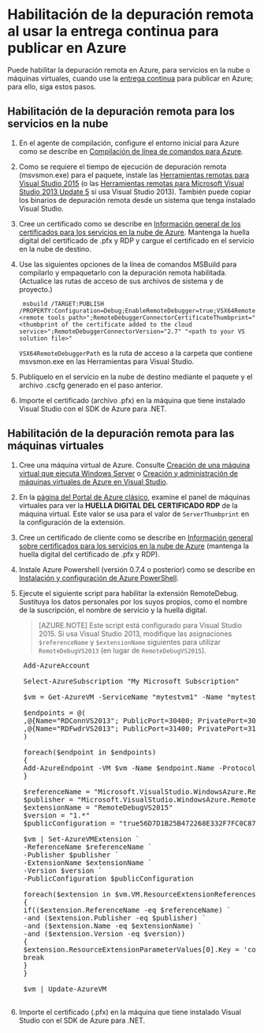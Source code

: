 <properties
	pageTitle="Habilitación de la depuración remota con entrega continua | Microsoft Azure"
	description="Sepa cómo habilitar la depuración remota cuando se usa entrega continua para implementar en Azure."
	services="cloud-services"
	documentationCenter=".net"
	authors="TomArcher"
	manager="douge"
	editor=""/>

<tags
	ms.service="cloud-services"
	ms.workload="infrastructure-services"
	ms.tgt_pltfrm="vm-multiple"
	ms.devlang="dotnet"
	ms.topic="article"
	ms.date="01/30/2016"
	ms.author="tarcher"/>

# Habilitación de la depuración remota al usar la entrega continua para publicar en Azure

Puede habilitar la depuración remota en Azure, para servicios en la nube o máquinas virtuales, cuando use la [entrega continua](cloud-services-dotnet-continuous-delivery.md) para publicar en Azure; para ello, siga estos pasos.

## Habilitación de la depuración remota para los servicios en la nube

1. En el agente de compilación, configure el entorno inicial para Azure como se describe en [Compilación de línea de comandos para Azure](http://msdn.microsoft.com/library/hh535755.aspx).
2. Como se requiere el tiempo de ejecución de depuración remota (msvsmon.exe) para el paquete, instale las [Herramientas remotas para Visual Studio 2015](http://www.microsoft.com/es-ES/download/details.aspx?id=48155) (o las [Herramientas remotas para Microsoft Visual Studio 2013 Update 5](https://www.microsoft.com/es-ES/download/details.aspx?id=48156) si usa Visual Studio 2013). También puede copiar los binarios de depuración remota desde un sistema que tenga instalado Visual Studio.
3. Cree un certificado como se describe en [Información general de los certificados para los servicios en la nube de Azure](cloud-services-certs-create.md). Mantenga la huella digital del certificado de .pfx y RDP y cargue el certificado en el servicio en la nube de destino.
4. Use las siguientes opciones de la línea de comandos MSBuild para compilarlo y empaquetarlo con la depuración remota habilitada. (Actualice las rutas de acceso de sus archivos de sistema y de proyecto.)

		msbuild /TARGET:PUBLISH /PROPERTY:Configuration=Debug;EnableRemoteDebugger=true;VSX64RemoteDebuggerPath="<remote tools path>";RemoteDebuggerConnectorCertificateThumbprint="<thumbprint of the certificate added to the cloud service>";RemoteDebuggerConnectorVersion="2.7" "<path to your VS solution file>"

	`VSX64RemoteDebuggerPath` es la ruta de acceso a la carpeta que contiene msvsmon.exe en las Herramientas para Visual Studio.

5. Publíquelo en el servicio en la nube de destino mediante el paquete y el archivo .cscfg generado en el paso anterior.
6. Importe el certificado (archivo .pfx) en la máquina que tiene instalado Visual Studio con el SDK de Azure para .NET.

## Habilitación de la depuración remota para las máquinas virtuales

1. Cree una máquina virtual de Azure. Consulte [Creación de una máquina virtual que ejecuta Windows Server](../virtual-machines/virtual-machines-windows-hero-tutorial.md) o [Creación y administración de máquinas virtuales de Azure en Visual Studio](../virtual-machines/virtual-machines-windows-classic-manage-visual-studio.md).
2. En la [página del Portal de Azure clásico](http://go.microsoft.com/fwlink/p/?LinkID=269851), examine el panel de máquinas virtuales para ver la **HUELLA DIGITAL DEL CERTIFICADO RDP** de la máquina virtual. Este valor se usa para el valor de `ServerThumbprint` en la configuración de la extensión.
3. Cree un certificado de cliente como se describe en [Información general sobre certificados para los servicios en la nube de Azure](cloud-services-certs-create.md) (mantenga la huella digital del certificado de .pfx y RDP).
4. Instale Azure Powershell (versión 0.7.4 o posterior) como se describe en [Instalación y configuración de Azure PowerShell](/powershell-install-configure.md).
5. Ejecute el siguiente script para habilitar la extensión RemoteDebug. Sustituya los datos personales por los suyos propios, como el nombre de la suscripción, el nombre de servicio y la huella digital.

	>[AZURE.NOTE] Este script está configurado para Visual Studio 2015. Si usa Visual Studio 2013, modifique las asignaciones `$referenceName` y `$extensionName` siguientes para utilizar `RemoteDebugVS2013` (en lugar de `RemoteDebugVS2015`).

	<pre>
	Add-AzureAccount
	
	Select-AzureSubscription "My Microsoft Subscription"
	
	$vm = Get-AzureVM -ServiceName "mytestvm1" -Name "mytestvm1"
	
	$endpoints = @(
	,@{Name="RDConnVS2013"; PublicPort=30400; PrivatePort=30398}
	,@{Name="RDFwdrVS2013"; PublicPort=31400; PrivatePort=31398}
	)
	
	foreach($endpoint in $endpoints)
	{
	Add-AzureEndpoint -VM $vm -Name $endpoint.Name -Protocol tcp -PublicPort $endpoint.PublicPort -LocalPort $endpoint.PrivatePort
	}
	
	$referenceName = "Microsoft.VisualStudio.WindowsAzure.RemoteDebug.RemoteDebugVS2015"
	$publisher = "Microsoft.VisualStudio.WindowsAzure.RemoteDebug"
	$extensionName = "RemoteDebugVS2015"
	$version = "1.*"
	$publicConfiguration = "<PublicConfig><Connector.Enabled>true</Connector.Enabled><ClientThumbprint>56D7D1B25B472268E332F7FC0C87286458BFB6B2</ClientThumbprint><ServerThumbprint>E7DCB00CB916C468CC3228261D6E4EE45C8ED3C6</ServerThumbprint><ConnectorPort>30398</ConnectorPort><ForwarderPort>31398</ForwarderPort></PublicConfig>"
	
	$vm | Set-AzureVMExtension `
	-ReferenceName $referenceName `
	-Publisher $publisher `
	-ExtensionName $extensionName `
	-Version $version `
	-PublicConfiguration $publicConfiguration
	
	foreach($extension in $vm.VM.ResourceExtensionReferences)
	{
	if(($extension.ReferenceName -eq $referenceName) `
	-and ($extension.Publisher -eq $publisher) `
	-and ($extension.Name -eq $extensionName) `
	-and ($extension.Version -eq $version))
	{
	$extension.ResourceExtensionParameterValues[0].Key = 'config.txt'
	break
	}
	}
	
	$vm | Update-AzureVM
	</pre>

6. Importe el certificado (.pfx) en la máquina que tiene instalado Visual Studio con el SDK de Azure para .NET.

<!---HONumber=AcomDC_0323_2016-->